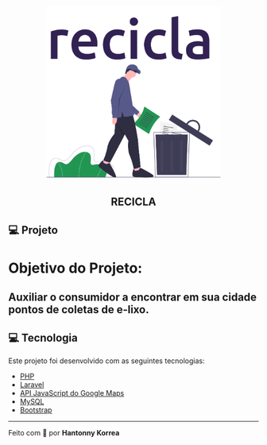 <h1 align="center">
    <img alt="Recicla" title="#recicla" src="/public/logo.png" width="350px"/>
</h1>

<h2 align="center">
    RECICLA 
</h2>

## 💻 Projeto

<h1>Objetivo do Projeto:</h1>
<h2>Auxiliar o consumidor a encontrar em sua cidade pontos de coletas de e-lixo.
</h2>

## 💻 Tecnologia

Este projeto foi desenvolvido com as seguintes tecnologias:

-   [PHP](https://www.php.net)
-   [Laravel](https://laravel.com/)
-   [API JavaScript do Google Maps](https://developers.google.com/maps/documentation/javascript/tutorial)
-   [MySQL](https://www.mysql.com)
-   [Bootstrap](https://getbootstrap.com)

---

Feito com 💜 por <b>Hantonny Korrea</b>


